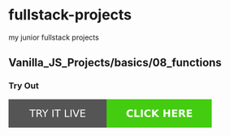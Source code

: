 # fullstack-projects
my junior fullstack projects
## Vanilla_JS_Projects/basics/08_functions

### Try Out
<a href="https://marslinoed.github.io/fullstack-projects/Vanilla_JS_Projects/basics/08_functions" target="_blank">
  <img src="../../../assets/icons/try-it-out.svg" alt="Try it live"> 
</a>
